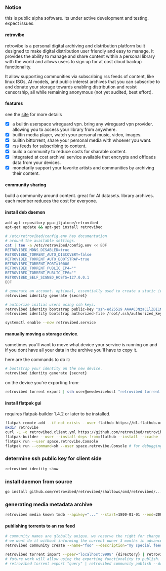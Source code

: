 ### Notice

this is public alpha software. its under active development and testing. expect issues.

#### retrovibe

retrovibe is a personal digital archiving and distribution platform built designed to make digital distribution
user friendly and easy to manage. It provides the ability to manage and share content within a personal library
with the world and allows users to sign up for at cost cloud backup functionality.

It allow supporting communities via subscribing rss feeds of content, like linux ISOs, AI models, and public interest archives that you can subscribe
to and donate your storage towards enabling distribution and resist censorship, all while remaining anonymous (not yet audited, best effort).

#### features
see the [site](https://retrovibe.space) for more details
- [x] a builtin userspace wireguard vpn. bring any wireguard vpn provider. allowing you to access your library from anywhere.
- [x] builtin media player, watch your personal music, video, images.
- [x] builtin bittorrent, share your personal media with whoever you want.
- [x] rss feeds for subscribing to content.
- [x] build a community to reduce costs for sharable content.
- [x] integrated at cost archival service available that encrypts and offloads data from your devices.
- [x] monetarily support your favorite artists and communities by archiving their content.

#### community sharing

build a community around content. great for AI datasets. library archives. each member reduces the cost for everyone.


#### install deb daemon

```bash
add-apt-repository ppa:jljatone/retrovibed
apt-get update && apt-get install retrovibed

# /etc/retrovibed/config.env has documentation
# around the available settings.
cat | tee -a /etc/retrovibed/config.env << EOF
RETROVIBED_MDNS_DISABLED=true
RETROVIBED_TORRENT_AUTO_DISCOVERY=false
RETROVIBED_TORRENT_AUTO_BOOTSTRAP=true
RETROVIBED_TORRENT_PORT=10000
RETROVIBED_TORRENT_PUBLIC_IP4=""
RETROVIBED_TORRENT_PUBLIC_IP6=""
RETROVIBED_SELF_SIGNED_HOSTS=127.0.0.1
EOF

# generate an account. optional, essentially used to create a static id for your account.
retrovibed identity generate {secret}

# authorize initial users using ssh keys.
retrovibed identity bootstrap public-key "ssh-ed25519 AAAAC3NzaC1lZDI1NTE5AAAAIBEdpDo/fUPKK7OUuZ4VM6JeBJmyZ882tQYPBN6nQwIk"
retrovibed identity bootstrap authorized-file /root/.ssh/authorized_keys

systemctl enable --now retrovibed.service
```

#### manually moving a storage device.
sometimes you'll want to move what device your service is running on and if you dont have all your data in the archive you'll have to copy it.

here are the commands to do it:

```bash
# bootstrap your identity on the new device.
retrovibed identity generate {secret}
```

on the device you're exporting from:
```bash
retrovibed torrent export | ssh user@newdevicehost "retrovibed torrent import peer --peer='olddevicehost:port'"
```

#### install flatpak gui

requires flatpak-builder 1.4.2 or later to be installed.

```bash
flatpak remote-add --if-not-exists --user flathub https://dl.flathub.org/repo/flathub.flatpakrepo
mkdir retrovibe
curl -L -o retrovibed.client.yml https://github.com/retrovibed/retrovibed/releases/latest/download/flatpak.client.yml
flatpak-builder --user --install-deps-from=flathub --install --ccache --force-clean retrovibe retrovibed.client.yml
flatpak run --user space.retrovibe.Console
flatpak run --command=sh --user space.retrovibe.Console # for debugging the runtime
```

### determine ssh public key for client side

```bash
retrovibed identity show
```

### install daemon from source

```bash
go install github.com/retrovibed/retrovibed/shallows/cmd/retrovibed/...
```

### generating media metadata archive
```bash
retrovibed media known tmdb --apikey="..." --start=1800-01-01 --end=2000-12-31 | retrovibed media known archive --directory="." --pattern="retrovibed.media.archive.d"
```

#### publishing torrents to an rss feed
```bash
# community names are globally unique. we reserve the right for change owners if someone is found squatting on a well known entity.
# we wont do it without informing the current owner 3 months in advance.
retrovibed community create --name="foo" --description="my special feed"

retrovibed torrent import --peer="localhost:9998" {directory} | retrovibed community publish --dry-run foo
# future work will allow using the exporting functionality to publish. either torrents or media.
# retrovibed torrent export "query" | retrovibed community publish --dry-run foo
```
